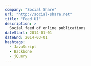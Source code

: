 ```yaml
---
company: "Social Share"
url: "http://social-share.net"
title: "Feed UI"
description: >
  Social feed of online publications
dateStart: 2014-01-01
dateEnd: 2014-03-01
hashtags:
  - JavaScript
  - Backbone
  - jQuery
---
```

